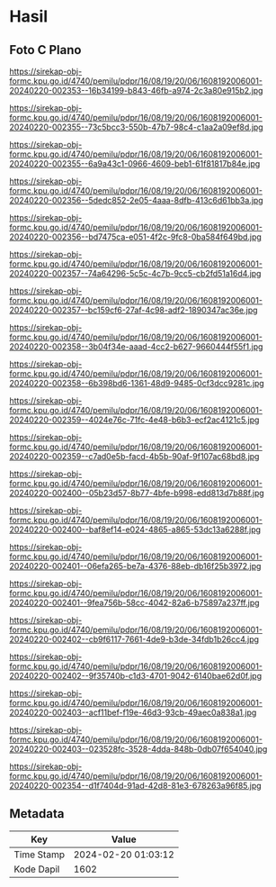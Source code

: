# Hasil

## Foto C Plano

https://sirekap-obj-formc.kpu.go.id/4740/pemilu/pdpr/16/08/19/20/06/1608192006001-20240220-002353--16b34199-b843-46fb-a974-2c3a80e915b2.jpg

https://sirekap-obj-formc.kpu.go.id/4740/pemilu/pdpr/16/08/19/20/06/1608192006001-20240220-002355--73c5bcc3-550b-47b7-98c4-c1aa2a09ef8d.jpg

https://sirekap-obj-formc.kpu.go.id/4740/pemilu/pdpr/16/08/19/20/06/1608192006001-20240220-002355--6a9a43c1-0966-4609-beb1-61f81817b84e.jpg

https://sirekap-obj-formc.kpu.go.id/4740/pemilu/pdpr/16/08/19/20/06/1608192006001-20240220-002356--5dedc852-2e05-4aaa-8dfb-413c6d61bb3a.jpg

https://sirekap-obj-formc.kpu.go.id/4740/pemilu/pdpr/16/08/19/20/06/1608192006001-20240220-002356--bd7475ca-e051-4f2c-9fc8-0ba584f649bd.jpg

https://sirekap-obj-formc.kpu.go.id/4740/pemilu/pdpr/16/08/19/20/06/1608192006001-20240220-002357--74a64296-5c5c-4c7b-9cc5-cb2fd51a16d4.jpg

https://sirekap-obj-formc.kpu.go.id/4740/pemilu/pdpr/16/08/19/20/06/1608192006001-20240220-002357--bc159cf6-27af-4c98-adf2-1890347ac36e.jpg

https://sirekap-obj-formc.kpu.go.id/4740/pemilu/pdpr/16/08/19/20/06/1608192006001-20240220-002358--3b04f34e-aaad-4cc2-b627-9660444f55f1.jpg

https://sirekap-obj-formc.kpu.go.id/4740/pemilu/pdpr/16/08/19/20/06/1608192006001-20240220-002358--6b398bd6-1361-48d9-9485-0cf3dcc9281c.jpg

https://sirekap-obj-formc.kpu.go.id/4740/pemilu/pdpr/16/08/19/20/06/1608192006001-20240220-002359--4024e76c-71fc-4e48-b6b3-ecf2ac4121c5.jpg

https://sirekap-obj-formc.kpu.go.id/4740/pemilu/pdpr/16/08/19/20/06/1608192006001-20240220-002359--c7ad0e5b-facd-4b5b-90af-9f107ac68bd8.jpg

https://sirekap-obj-formc.kpu.go.id/4740/pemilu/pdpr/16/08/19/20/06/1608192006001-20240220-002400--05b23d57-8b77-4bfe-b998-edd813d7b88f.jpg

https://sirekap-obj-formc.kpu.go.id/4740/pemilu/pdpr/16/08/19/20/06/1608192006001-20240220-002400--baf8ef14-e024-4865-a865-53dc13a6288f.jpg

https://sirekap-obj-formc.kpu.go.id/4740/pemilu/pdpr/16/08/19/20/06/1608192006001-20240220-002401--06efa265-be7a-4376-88eb-db16f25b3972.jpg

https://sirekap-obj-formc.kpu.go.id/4740/pemilu/pdpr/16/08/19/20/06/1608192006001-20240220-002401--9fea756b-58cc-4042-82a6-b75897a237ff.jpg

https://sirekap-obj-formc.kpu.go.id/4740/pemilu/pdpr/16/08/19/20/06/1608192006001-20240220-002402--cb9f6117-7661-4de9-b3de-34fdb1b26cc4.jpg

https://sirekap-obj-formc.kpu.go.id/4740/pemilu/pdpr/16/08/19/20/06/1608192006001-20240220-002402--9f35740b-c1d3-4701-9042-6140bae62d0f.jpg

https://sirekap-obj-formc.kpu.go.id/4740/pemilu/pdpr/16/08/19/20/06/1608192006001-20240220-002403--acf11bef-f19e-46d3-93cb-49aec0a838a1.jpg

https://sirekap-obj-formc.kpu.go.id/4740/pemilu/pdpr/16/08/19/20/06/1608192006001-20240220-002403--023528fc-3528-4dda-848b-0db07f654040.jpg

https://sirekap-obj-formc.kpu.go.id/4740/pemilu/pdpr/16/08/19/20/06/1608192006001-20240220-002354--d1f7404d-91ad-42d8-81e3-678263a96f85.jpg


## Metadata

| Key        | Value               |
| ---------- | ------------------- |
| Time Stamp | 2024-02-20 01:03:12 |
| Kode Dapil | 1602                |



